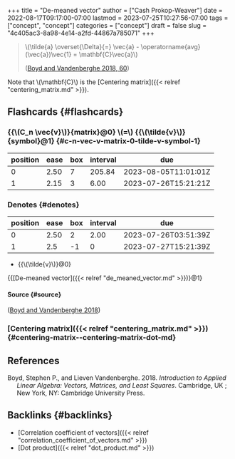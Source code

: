 +++
title = "De-meaned vector"
author = ["Cash Prokop-Weaver"]
date = 2022-08-17T09:17:00-07:00
lastmod = 2023-07-25T10:27:56-07:00
tags = ["concept", "concept"]
categories = ["concept"]
draft = false
slug = "4c405ac3-8a98-4e14-a2fd-44867a785071"
+++

> \\(\tilde{a} \overset{\Delta}{=} \vec{a} - \operatorname{avg}(\vec{a})\vec{1} = \mathbf{C}\vec{a}\\)
>
> (<a href="#citeproc_bib_item_1">Boyd and Vandenberghe 2018, 60</a>)

Note that \\(\mathbf{C}\\) is the [Centering matrix]({{< relref "centering_matrix.md" >}}).


## Flashcards {#flashcards}


### {{\\(C\_n \vec{v}\\)}{matrix}@0} \\(=\\) {{\\(\tilde{v}\\)}{symbol}@1} {#c-n-vec-v-matrix-0-tilde-v-symbol-1}

| position | ease | box | interval | due                  |
|----------|------|-----|----------|----------------------|
| 0        | 2.50 | 7   | 205.84   | 2023-08-05T11:01:01Z |
| 1        | 2.15 | 3   | 6.00     | 2023-07-26T15:21:21Z |


### Denotes {#denotes}

| position | ease | box | interval | due                  |
|----------|------|-----|----------|----------------------|
| 0        | 2.50 | 2   | 2.00     | 2023-07-26T03:51:39Z |
| 1        | 2.5  | -1  | 0        | 2023-07-27T15:21:39Z |

-   {{\\(\tilde{v}\\)}@0}

{{[De-meaned vector]({{< relref "de_meaned_vector.md" >}})}@1}


#### Source {#source}

(<a href="#citeproc_bib_item_1">Boyd and Vandenberghe 2018</a>)


### [Centering matrix]({{< relref "centering_matrix.md" >}}) {#centering-matrix--centering-matrix-dot-md}

## References

<style>.csl-entry{text-indent: -1.5em; margin-left: 1.5em;}</style><div class="csl-bib-body">
  <div class="csl-entry"><a id="citeproc_bib_item_1"></a>Boyd, Stephen P., and Lieven Vandenberghe. 2018. <i>Introduction to Applied Linear Algebra: Vectors, Matrices, and Least Squares</i>. Cambridge, UK ; New York, NY: Cambridge University Press.</div>
</div>


## Backlinks {#backlinks}

-   [Correlation coefficient of vectors]({{< relref "correlation_coefficient_of_vectors.md" >}})
-   [Dot product]({{< relref "dot_product.md" >}})
